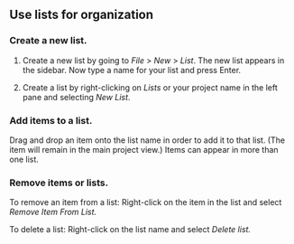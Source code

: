 ## Use lists for organization

### Create a new list.

1. Create a new list by going to *File* &gt; *New* &gt; *List*. The new list appears in the sidebar. Now type a name for your list and press Enter.

2. Create a list by right-clicking on *Lists* or your project name in the left pane and selecting *New List*. 

### Add items to a list.

Drag and drop an item onto the list name in order to add it to that list. \(The item will remain in the main project view.\) Items can appear in more than one list.

### Remove items or lists.

To remove an item from a list: Right-click on the item in the list and select *Remove Item From List.*

To delete a list: Right-click on the list name and select *Delete list.*

  


  


